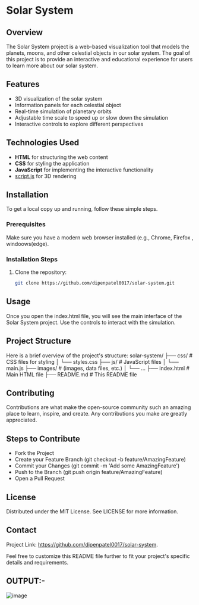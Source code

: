 # Solar System

## Overview
The Solar System project is a web-based visualization tool that models the planets, moons, and other celestial objects in our solar system. The goal of this project is to provide an interactive and educational experience for users to learn more about our solar system.

## Features
- 3D visualization of the solar system
- Information panels for each celestial object
- Real-time simulation of planetary orbits
- Adjustable time scale to speed up or slow down the simulation
- Interactive controls to explore different perspectives

## Technologies Used
- **HTML** for structuring the web content
- **CSS** for styling the application
- **JavaScript** for implementing the interactive functionality
- [script.js](https://scriptjs.org/) for 3D rendering
  

## Installation
To get a local copy up and running, follow these simple steps.

### Prerequisites
Make sure you have a modern web browser installed (e.g., Chrome, Firefox , windoows(edge).

### Installation Steps
1. Clone the repository:
   ```sh
   git clone https://github.com/dipenpatel0017/solar-system.git

## Usage
Once you open the index.html file, you will see the main interface of the Solar System project. Use the controls to interact with the simulation.

## Project Structure
Here is a brief overview of the project's structure:
solar-system/
├── css/                # CSS files for styling
│   └── styles.css
├── js/                 # JavaScript files
│   └── main.js
├── images/             # (images, data files, etc.)
│   └── ...
├── index.html          # Main HTML file
├── README.md           # This README file

## Contributing
Contributions are what make the open-source community such an amazing place to learn, inspire, and create. Any contributions you make are greatly appreciated.

## Steps to Contribute
- Fork the Project
- Create your Feature Branch (git checkout -b feature/AmazingFeature)
- Commit your Changes (git commit -m 'Add some AmazingFeature')
- Push to the Branch (git push origin feature/AmazingFeature)
- Open a Pull Request

## License
Distributed under the MIT License. See LICENSE for more information.

## Contact
Project Link: https://github.com/dipenpatel0017/solar-system.

Feel free to customize this README file further to fit your project's specific details and requirements.

 ## OUTPUT:-

 ![image](https://github.com/dipenpatel0017/Solar-System/assets/154975783/67cdb13f-da46-4df1-b671-0a615c7d4fa9)


